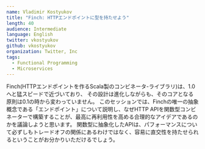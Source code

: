 ```yaml
---
name: Vladimir Kostyukov
title: "Finch: HTTPエンドポイントに型を持たせよう"
length: 40
audience: Intermediate
language: English
twitter: vkostyukov
github: vkostyukov
organization: Twitter, Inc
tags:
  - Functional Programming
  - Microservices
---
```

Finch(HTTPエンドポイントを作るScala製のコンビネータ-ライブラリ)は、1.0へと猛スピードで近づいており、
その設計は進化しながらも、そのコアとなる原則は0.1の時から変わっていません。
このセッションでは、Finchの唯一の抽象概念である「エンドポイント」について説明し、なぜHTTP APIを関数型コンビネーターで構築することが、最高に再利用性を高める合理的なアイデアであるのかを議論しようと思います。
関数型に抽象化したAPIは、パフォーマンスについて必ずしもトレードオフの関係にあるわけではなく、容易に直交性を持たせられるということがお分かりいただけるでしょう。